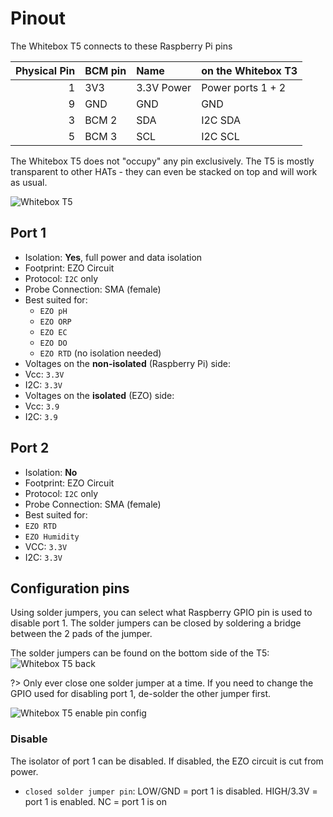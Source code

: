 # <i class="fas fa-microchip"></i> Pinout

The Whitebox T5 connects to these Raspberry Pi pins

| Physical Pin | BCM pin | Name       | on the Whitebox T3             |
|-------------:|:---------|:----------|:-------------------------------|
| 1            | 3V3     | 3.3V Power | Power ports 1 + 2              |
| 9            | GND     | GND        | GND                            |
| 3            | BCM 2   | SDA        | I2C SDA                        |
| 5            | BCM 3   | SCL        | I2C SCL                        |

The Whitebox T5 does not "occupy" any pin exclusively. The T5 is mostly transparent to other HATs - they can even be stacked on top and will work as usual.

![Whitebox T5](/_media/whitebox-t5.jpg)


## Port 1

* Isolation: **Yes**, full power and data isolation
* Footprint: EZO Circuit
* Protocol: `I2C` only
* Probe Connection: SMA (female)
* Best suited for:
  * `EZO pH`
  * `EZO ORP`
  * `EZO EC`
  * `EZO DO`
  * `EZO RTD` (no isolation needed)
* Voltages on the **non-isolated** (Raspberry Pi) side:
 * Vcc: `3.3V `
 * I2C: `3.3V `
* Voltages on the **isolated** (EZO) side:
 * Vcc: `3.9`
 * I2C: `3.9`

## Port 2

* Isolation: **No**
* Footprint: EZO Circuit
* Protocol: `I2C` only
* Probe Connection: SMA (female)
* Best suited for:
 * `EZO RTD`
 * `EZO Humidity`
* VCC: `3.3V`
* I2C: `3.3V`


## Configuration pins
Using solder jumpers, you can select what Raspberry GPIO pin is used to disable port 1. The solder jumpers can be closed by soldering a bridge between the 2 pads of the jumper.

The solder jumpers can be found on the bottom side of the T5:
![Whitebox T5 back](/_media/whitebox-t5-back.jpg)

?> Only ever close one solder jumper at a time. If you need to change the GPIO used for disabling port 1, de-solder the other jumper first.

![Whitebox T5 enable pin config](/_media/whitebox-t5-pin-config.jpg)

### Disable
The isolator of port 1 can be disabled. If disabled, the EZO circuit is cut from power.
* `closed solder jumper pin`: LOW/GND = port 1 is disabled. HIGH/3.3V = port 1 is enabled. NC = port 1 is on
